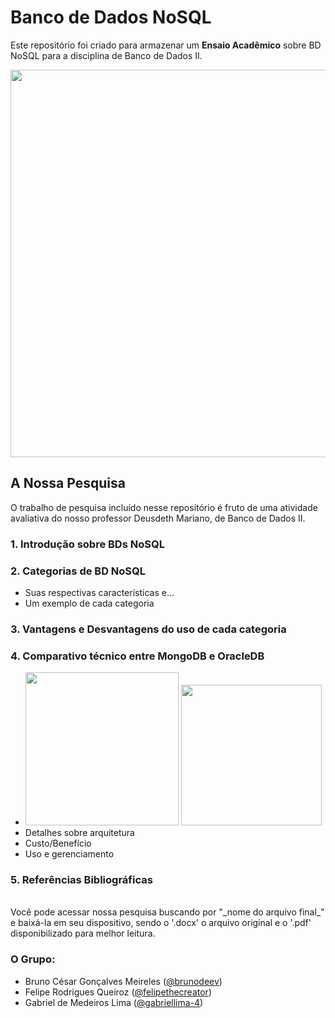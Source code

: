 # Banco de Dados NoSQL

Este repositório foi criado para armazenar um **Ensaio Acadêmico** sobre BD NoSQL para a disciplina de Banco de Dados II.

<img src=https://miro.medium.com/v2/resize:fit:1358/0*X-0eofkqVhJFYcfC width=620>
<br/>

## A Nossa Pesquisa
O trabalho de pesquisa incluído nesse repositório é fruto de uma atividade avaliativa do nosso professor Deusdeth Mariano, de Banco de Dados II.

### 1. Introdução sobre BDs NoSQL
### 2. Categorias de BD NoSQL
* Suas respectivas características  e...
* Um exemplo de cada categoria
### 3. Vantagens e Desvantagens do uso de cada categoria
### 4. Comparativo técnico entre MongoDB e OracleDB
* <img src=https://drcode.com.br/blog/wp-content/uploads/2019/08/mongoDB.png width=245> <img src=https://upload.wikimedia.org/wikipedia/commons/d/d6/%D8%A6%DB%86%D8%B1%D8%A7%DA%A9%DA%B5.png width=225>
* Detalhes sobre arquitetura
* Custo/Benefício
* Uso e gerenciamento
### 5. Referências Bibliográficas

<br/>
Você pode acessar nossa pesquisa buscando por "_nome do arquivo final_" e baixá-la em seu dispositivo, sendo o '.docx' o arquivo original e o '.pdf' disponibilizado para melhor leitura.

### O Grupo:
* Bruno César Gonçalves Meireles ([@brunodeev](https://github.com/brunodeev))
* Felipe Rodrigues Queiroz ([@felipethecreator](https://github.com/felipethecreator))
* Gabriel de Medeiros Lima ([@gabriellima-4](https://github.com/gabriellima-4))
